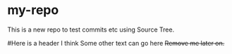 # my-repo
This is a new repo to test commits etc using Source Tree.

#Here is a header I think
Some other text can go here
~~Remove me later on.~~

